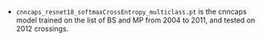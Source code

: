 * `cnncaps_resnet18_softmaxCrossEntropy_multiclass.pt` is the cnncaps model trained on the list of BS and MP from 2004 to 2011, and tested on 2012 crossings. 
